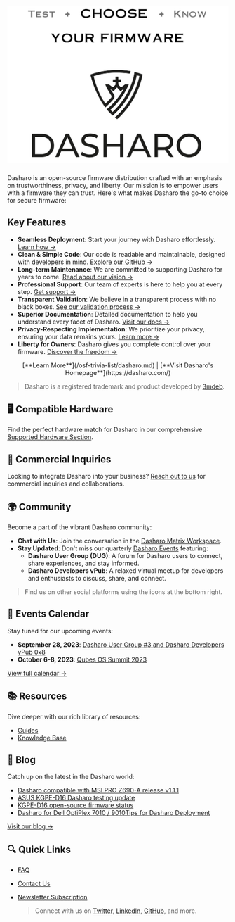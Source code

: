 # ![Dasharo Logo](images/logo/logo-bar.png)

Dasharo is an open-source firmware distribution crafted with an emphasis on
trustworthiness, privacy, and liberty. Our mission is to empower users with a
firmware they can trust. Here's what makes Dasharo the go-to choice for secure
firmware:

## Key Features

- **Seamless Deployment**: Start your journey with Dasharo effortlessly. [Learn
  how
  →](dasharo-tools-suite/documentation/#dasharo-zero-touch-initial-deployment)
- **Clean & Simple Code**: Our code is readable and maintainable, designed with
  developers in mind. [Explore our GitHub →](https://github.com/dasharo)
- **Long-term Maintenance**: We are committed to supporting Dasharo for years
  to come. [Read about our vision
  →](/osf-trivia-list/dasharo/#dasharo-long-term-maintenance)
- **Professional Support**: Our team of experts is here to help you at every
  step. [Get support →](/osf-trivia-list/dasharo/#dasharo-professional-support)
- **Transparent Validation**: We believe in a transparent process with no black
  boxes. [See our validation process
  →](https://blog.3mdeb.com/tags/validation/)
- **Superior Documentation**: Detailed documentation to help you understand
  every facet of Dasharo. [Visit our docs →](/dasharo-menu-docs/overview)
- **Privacy-Respecting Implementation**: We prioritize your privacy, ensuring
  your data remains yours. [Learn more →](/osf-trivia-list/dasharo/#future-work)
- **Liberty for Owners**: Dasharo gives you complete control over your
  firmware. [Discover the freedom →](/osf-trivia-list/dasharo/#future-work)

<center>
[**Learn More**](/osf-trivia-list/dasharo.md) | [**Visit Dasharo's
Homepage**](https://dasharo.com/)
</center>

> Dasharo is a registered trademark and product developed by
> [3mdeb](https://3mdeb.com).

## 🖥️ Compatible Hardware

Find the perfect hardware match for Dasharo in our comprehensive [Supported
Hardware Section](/variants/overview/).

## 💼 Commercial Inquiries

Looking to integrate Dasharo into your business? [Reach out to
us](https://www.dasharo.com/pages/contact/) for commercial inquiries and
collaborations.

## 🌍 Community

Become a part of the vibrant Dasharo community:

- **Chat with Us**: Join the conversation in the [Dasharo Matrix
  Workspace](https://matrix.to/#/#dasharo:matrix.org).
- **Stay Updated**: Don't miss our quarterly [Dasharo
  Events](https://vpub.dasharo.com/) featuring:
    + **Dasharo User Group (DUG)**: A forum for Dasharo users to connect, share
      experiences, and stay informed.
    + **Dasharo Developers vPub**: A relaxed virtual meetup for developers and
      enthusiasts to discuss, share, and connect.

> Find us on other social platforms using the icons at the bottom right.

<!--

## 📢 Testimonials

Hear from our satisfied users and clients:

> "Dasharo provided us with the secure firmware solution we were looking for."
> - **Client A**
> "An open-source firmware that truly respects user freedom." - **User B**

[Share your testimonial →](#)

-->

## 📅 Events Calendar

Stay tuned for our upcoming events:

- **September 28, 2023**: [Dasharo User Group #3 and Dasharo Developers vPub
  0x8](https://vpub.dasharo.com/e/8/dasharo-user-group-3)
- **October 6-8, 2023**: [Qubes OS Summit
  2023](https://cfp.3mdeb.com/qubes-os-summit-2023/cfp)

[View full calendar →](https://vpub.dasharo.com)

## 📚 Resources

Dive deeper with our rich library of resources:

- [Guides](guides/logo-customization)
- [Knowledge Base](glossary)

## 📰 Blog

Catch up on the latest in the Dasharo world:

- [Dasharo compatible with MSI PRO Z690-A release v1.1.1](https://blog.3mdeb.com/2023/2023-03-02-msi_ms7d25_v1.1.1_release/)
- [ASUS KGPE-D16 Dasharo testing update](https://blog.3mdeb.com/2022/2022-03-23-kgpe-d16-testing-update/)
- [KGPE-D16 open-source firmware status](https://blog.3mdeb.com/2022/2022-02-03-kgpe_d16_status/)
- [Dasharo for Dell OptiPlex 7010 / 9010Tips for Dasharo Deployment](https://blog.3mdeb.com/2021/2021-11-26-optiplex-dasharo/)

[Visit our blog →](https://blog.3mdeb.com)

## 🔍 Quick Links

- [FAQ](osf-trivia-list/introduction)
- [Contact Us](https://www.dasharo.com/pages/contact/)
- [Newsletter Subscription](https://www.dasharo.com/#newsletter)

  > Connect with us on [Twitter](https://twitter.com/dasharo_com),
  > [LinkedIn](https://www.linkedin.com/company/10157825),
  > [GitHub](https://github.com/dasharo), and more.

